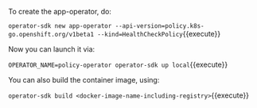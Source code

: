 To create the app-operator, do:

`operator-sdk new app-operator --api-version=policy.k8s-go.openshift.org/v1beta1 --kind=HealthCheckPolicy`{{execute}}

Now you can launch it via:

`OPERATOR_NAME=policy-operator operator-sdk up local`{{execute}}

You can also build the container image, using:

`operator-sdk build <docker-image-name-including-registry>`{{execute}}